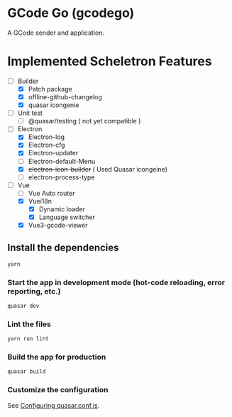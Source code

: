 # GCode Go (gcodego)

A GCode sender and application.

# Implemented Scheletron Features

- [ ] Builder
  - [x] Patch package
  - [x] offline-github-changelog
  - [x] quasar icongenie
- [ ] Unit test
  - [ ] @quasar/testing ( not yet compatible )
- [ ] Electron
  - [x] Electron-log
  - [x] Electron-cfg
  - [x] Electron-updater
  - [ ] Electron-default-Menu
  - [x] ~~electron-icon-builder~~ ( Used Quasar icongeine)
  - [ ] electron-process-type
- [ ] Vue
  - [ ] Vue Auto router
  - [x] Vuei18n
    - [x] Dynamic loader
    - [x] Language switcher
  - [x] Vue3-gcode-viewer

## Install the dependencies

```bash
yarn
```

### Start the app in development mode (hot-code reloading, error reporting, etc.)

```bash
quasar dev
```

### Lint the files

```bash
yarn run lint
```

### Build the app for production

```bash
quasar build
```

### Customize the configuration

See [Configuring quasar.conf.js](https://v2.quasar.dev/quasar-cli/quasar-conf-js).
